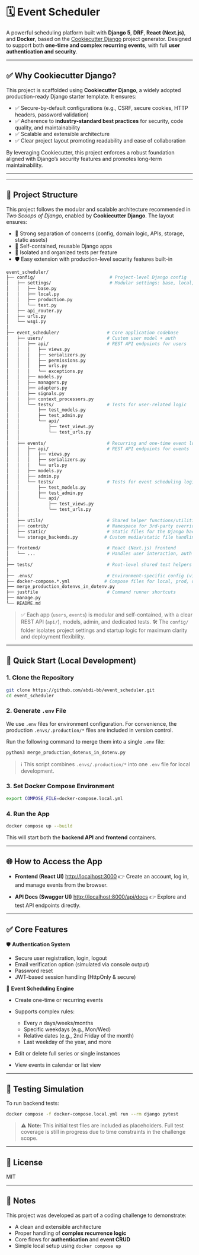 # 🗓️ Event Scheduler

A powerful scheduling platform built with **Django 5**, **DRF**, **React (Next.js)**, and **Docker**, based on the [Cookiecutter Django](https://cookiecutter-django.readthedocs.io/en/latest/) project generator. Designed to support both **one-time and complex recurring events**, with full **user authentication and security**.

---

## ✅ Why Cookiecutter Django?

This project is scaffolded using **Cookiecutter Django**, a widely adopted production-ready Django starter template. It ensures:

- ✅ Secure-by-default configurations (e.g., CSRF, secure cookies, HTTP headers, password validation)
- ✅ Adherence to **industry-standard best practices** for security, code quality, and maintainability
- ✅ Scalable and extensible architecture
- ✅ Clear project layout promoting readability and ease of collaboration

By leveraging Cookiecutter, this project enforces a robust foundation aligned with Django’s security features and promotes long-term maintainability.

---

---

## 🧱 Project Structure

This project follows the modular and scalable architecture recommended in *Two Scoops of Django*, enabled by **Cookiecutter Django**. The layout ensures:

- 🔐 Strong separation of concerns (config, domain logic, APIs, storage, static assets)
- 🧩 Self-contained, reusable Django apps
- 🧪 Isolated and organized tests per feature
- 🛡️ Easy extension with production-level security features built-in

```graphql
event_scheduler/
├── config/                            # Project-level Django config
│   ├── settings/                      # Modular settings: base, local, production, etc.
│   │   ├── base.py
│   │   ├── local.py
│   │   ├── production.py
│   │   └── test.py
│   ├── api_router.py
│   ├── urls.py
│   └── wsgi.py
│
├── event_scheduler/                  # Core application codebase
│   ├── users/                        # Custom user model + auth
│   │   ├── api/                      # REST API endpoints for users
│   │   │   ├── views.py
│   │   │   ├── serializers.py
│   │   │   ├── permissions.py
│   │   │   ├── urls.py
│   │   │   └── exceptions.py
│   │   ├── models.py
│   │   ├── managers.py
│   │   ├── adapters.py
│   │   ├── signals.py
│   │   ├── context_processors.py
│   │   └── tests/                    # Tests for user-related logic
│   │       ├── test_models.py
│   │       ├── test_admin.py
│   │       └── api/
│   │           ├── test_views.py
│   │           └── test_urls.py
│   │
│   ├── events/                       # Recurring and one-time event logic
│   │   ├── api/                      # REST API endpoints for events
│   │   │   ├── views.py
│   │   │   ├── serializers.py
│   │   │   └── urls.py
│   │   ├── models.py
│   │   ├── admin.py
│   │   └── tests/                    # Tests for event scheduling logic
│   │       ├── test_models.py
│   │       ├── test_admin.py
│   │       └── api/
│   │           ├── test_views.py
│   │           └── test_urls.py
│   │
│   ├── utils/                        # Shared helper functions/utilities
│   ├── contrib/                      # Namespace for 3rd-party overrides (e.g., admin tweaks)
│   ├── static/                       # Static files for the Django backend
│   └── storage_backends.py          # Custom media/static file handling
│
├── frontend/                         # React (Next.js) frontend
│   └── ...                           # Handles user interaction, auth UI, scheduling UI
│
├── tests/                            # Root-level shared test helpers or global tests
│
├── .envs/                            # Environment-specific config (via script)
├── docker-compose.*.yml             # Compose files for local, prod, docs
├── merge_production_dotenvs_in_dotenv.py
├── justfile                          # Command runner shortcuts
├── manage.py
└── README.md
```

> ✅ Each app (`users`, `events`) is modular and self-contained, with a clear REST API (`api/`), models, admin, and dedicated tests.
> 🛠 The `config/` folder isolates project settings and startup logic for maximum clarity and deployment flexibility.

---

## 🚀 Quick Start (Local Development)

### 1. Clone the Repository

```bash
git clone https://github.com/abdi-bb/event_scheduler.git
cd event_scheduler
````

### 2. Generate `.env` File

We use `.env` files for environment configuration. For convenience, the production `.envs/.production/*` files are included in version control.

Run the following command to merge them into a single `.env` file:

```bash
python3 merge_production_dotenvs_in_dotenv.py
```

> ℹ️ This script combines `.envs/.production/*` into one `.env` file for local development.

### 3. Set Docker Compose Environment

```bash
export COMPOSE_FILE=docker-compose.local.yml
```

### 4. Run the App

```bash
docker compose up --build
```

This will start both the **backend API** and **frontend** containers.

---

## 🌐 How to Access the App

- **Frontend (React UI)**
  [http://localhost:3000](http://localhost:3000)
  👉 Create an account, log in, and manage events from the browser.

- **API Docs (Swagger UI)**
  [http://localhost:8000/api/docs](http://localhost:8000/api/docs)
  👉 Explore and test API endpoints directly.

---

## ✅ Core Features

🛡 **Authentication System**

- Secure user registration, login, logout
- Email verification option (simulated via console output)
- Password reset
- JWT-based session handling (HttpOnly & secure)

📆 **Event Scheduling Engine**

- Create one-time or recurring events
- Supports complex rules:

  - Every *n* days/weeks/months
  - Specific weekdays (e.g., Mon/Wed)
  - Relative dates (e.g., 2nd Friday of the month)
  - Last weekday of the year, and more
- Edit or delete full series or single instances
- View events in calendar or list view

---

## 🧪 Testing Simulation

To run backend tests:

```bash
docker compose -f docker-compose.local.yml run --rm django pytest
```

> ⚠️ **Note:** This initial test files are included as placeholders. Full test coverage is still in progress due to time constraints in the challenge scope.

---

## 📝 License

MIT

---

## 📌 Notes

This project was developed as part of a coding challenge to demonstrate:

- A clean and extensible architecture
- Proper handling of **complex recurrence logic**
- Core flows for **authentication** and **event CRUD**
- Simple local setup using `docker compose up`
